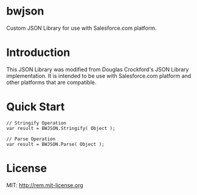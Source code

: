 bwjson
======

Custom JSON Library for use with Salesforce.com platform.

Introduction
============

This JSON Library was modified from Douglas Crockford's JSON Library implementation. It is intended to be use with Salesforce.com platform and other platforms that are compatible.

Quick Start
===========
```
// Stringify Operation
var result = BWJSON.Stringify( Object );

// Parse Operation
var result = BWJSON.Parse( Object );

```

License
=======

MIT: http://rem.mit-license.org
